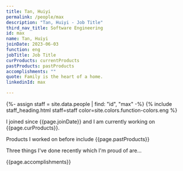 ```yaml
---
title: Tan, Huiyi
permalink: /people/max
description: "Tan, Huiyi - Job Title"
third_nav_title: Software Engineering
id: max
name: Tan, Huiyi
joinDate: 2023-06-03
function: eng
jobTitle: Job Title
curProducts: currentProducts
pastProducts: pastProducts
accomplishments: ""
quote: Family is the heart of a home.
linkedinId: max

---
```


{%- assign staff = site.data.people | find: "id", "max" -%}
{% include staff_heading.html staff=staff color=site.colors.function-colors.eng %}

<p>I joined since {{page.joinDate}} and I am currently working on {{page.curProducts}}.</p>

<p>Products I worked on before include {{page.pastProducts}}</p>

<p>Three things I've done recently which I'm proud of are...</p>
{{page.accomplishments}}
